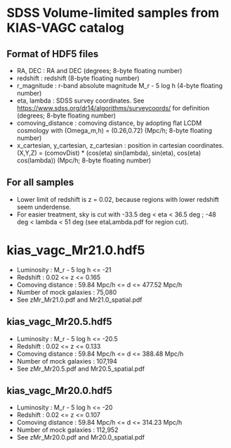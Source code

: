 # SDSS Volume-limited samples from KIAS-VAGC catalog 

## Format of HDF5 files
- RA, DEC : RA and DEC (degrees; 8-byte floating number)
- redshift : redshift (8-byte floating number)
- r_magnitude : r-band absolute magnitude M_r - 5 log h (4-byte floating number)
- eta, lambda : SDSS survey coordinates. See https://www.sdss.org/dr14/algorithms/surveycoords/ for definition (degrees; 8-byte floating number)
- comoving_distance : comoving distance, by adopting flat LCDM cosmology with (Omega_m,h) = (0.26,0.72) (Mpc/h; 8-byte floating number)
- x_cartesian, y_cartesian, z_cartesian : position in cartesian coordinates. (X,Y,Z) = (comovDist) * (cos(eta) sin(lambda), sin(eta), cos(eta) cos(lambda)) (Mpc/h; 8-byte floating number)

## For all samples
- Lower limit of redshift is z = 0.02, because regions with lower redshift seem underdense.
- For easier treatment, sky is cut with -33.5 deg < eta < 36.5 deg ; -48 deg < lambda < 51 deg (see etaLambda.pdf for region cut).

# kias_vagc_Mr21.0.hdf5
- Luminosity : M_r - 5 log h <= -21
- Redshift : 0.02 <= z <= 0.165
- Comoving distance : 59.84 Mpc/h <= d <= 477.52 Mpc/h
- Number of mock galaxies : 75,080
- See zMr_Mr21.0.pdf and Mr21.0_spatial.pdf

## kias_vagc_Mr20.5.hdf5
- Luminosity : M_r - 5 log h <= -20.5
- Redshift : 0.02 <= z <= 0.133
- Comoving distance : 59.84 Mpc/h <= d <= 388.48 Mpc/h
- Number of mock galaxies : 107,194
- See zMr_Mr20.5.pdf and Mr20.5_spatial.pdf

## kias_vagc_Mr20.0.hdf5
- Luminosity : M_r - 5 log h <= -20
- Redshift : 0.02 <= z <= 0.107
- Comoving distance : 59.84 Mpc/h <= d <= 314.23 Mpc/h
- Number of mock galaxies : 112,952
- See zMr_Mr20.0.pdf and Mr20.0_spatial.pdf

